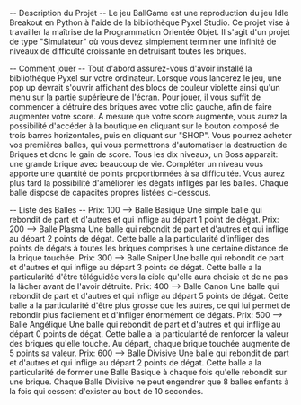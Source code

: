 -- Description du Projet --
Le jeu BallGame est une reproduction du jeu Idle Breakout en Python à l'aide de la bibliothèque Pyxel Studio. 
Ce projet vise à travailler la maîtrise de la Programmation Orientée Objet.
Il s'agit d'un projet de type "Simulateur" où vous devez simplement terminer une infinité de niveaux de difficulté croissante en détruisant toutes les briques.

-- Comment jouer --
Tout d'abord assurez-vous d'avoir installé la bibliothèque Pyxel sur votre ordinateur.
Lorsque vous lancerez le jeu, une pop up devrait s'ouvrir affichant des blocs de couleur violette ainsi qu'un menu sur la partie supérieure de l'écran.
Pour jouer, il vous suffit de commencer à détruire des briques avec votre clic gauche, afin de faire augmenter votre score.
A mesure que votre score augmente, vous aurez la possibilité d'accéder à la boutique en cliquant sur le bouton composé de trois barres horizontales, puis en cliquant sur "SHOP".
Vous pourrez acheter vos premières balles, qui vous permettrons d'automatiser la destruction de Briques et donc le gain de score.
Tous les dix niveaux, un Boss apparait: une grande brique avec beaucoup de vie.
Compléter un niveau vous apporte une quantité de points proportionnées à sa difficultée.
Vous aurez plus tard la possibilité d'améliorer les dégats infligés par les balles.
Chaque balle dispose de capacités propres listées ci-dessous.

-- Liste des Balles --
Prix: 100 --> Balle Basique 
  Une simple balle qui rebondit de part et d'autres et qui inflige au départ 1 point de dégat.
Prix: 200 --> Balle Plasma 
  Une balle qui rebondit de part et d'autres et qui inflige au départ 2 points de dégat.
  Cette balle a la particularité d'infliger des points de dégats à toutes les briques comprises à une certaine distance de la brique touchée.
Prix: 300 --> Balle Sniper 
  Une balle qui rebondit de part et d'autres et qui inflige au départ 3 points de dégat.
  Cette balle a la particularité d'être téléguidée vers la cible qu'elle aura choisie et de ne pas la lâcher avant de l'avoir détruite.
Prix: 400 --> Balle Canon 
  Une balle qui rebondit de part et d'autres et qui inflige au départ 5 points de dégat.
  Cette balle a la particularité d'être plus grosse que les autres, ce qui lui permet de rebondir plus facilement et d'infliger énormément de dégats.
Prix: 500 --> Balle Angélique 
  Une balle qui rebondit de part et d'autres et qui inflige au départ 0 points de dégat.
  Cette balle a la particularité de renforcer la valeur des briques qu'elle touche. Au départ, chaque brique touchée augmente de 5 points sa valeur.
Prix: 600 --> Balle Divisive 
  Une balle qui rebondit de part et d'autres et qui inflige au départ 2 points de dégat.
  Cette balle a la particularité de former une Balle Basique à chaque fois qu'elle rebondit sur une brique.
  Chaque Balle Divisive ne peut engendrer que 8 balles enfants à la fois qui cessent d'exister au bout de 10 secondes.

